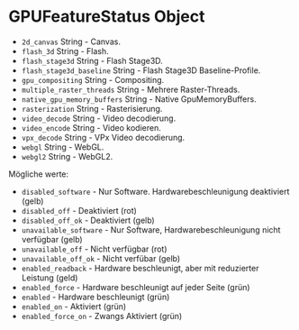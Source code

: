 # GPUFeatureStatus Object

* `2d_canvas` String - Canvas.
* `flash_3d` String - Flash.
* `flash_stage3d` String - Flash Stage3D.
* `flash_stage3d_baseline` String - Flash Stage3D Baseline-Profile.
* `gpu_compositing` String - Compositing.
* `multiple_raster_threads` String - Mehrere Raster-Threads.
* `native_gpu_memory_buffers` String - Native GpuMemoryBuffers.
* `rasterization` String - Rasterisierung.
* `video_decode` String - Video decodierung.
* `video_encode` String - Video kodieren.
* `vpx_decode` String - VPx Video decodierung.
* `webgl` String - WebGL.
* `webgl2` String - WebGL2.

Mögliche werte:

* `disabled_software` - Nur Software. Hardwarebeschleunigung deaktiviert (gelb)
* `disabled_off` - Deaktiviert (rot)
* `disabled_off_ok` - Deaktiviert (gelb)
* `unavailable_software` - Nur Software, Hardwarebeschleunigung nicht verfügbar (gelb)
* `unavailable_off` - Nicht verfügbar (rot)
* `unavailable_off_ok` - Nicht verfübar (gelb)
* `enabled_readback` - Hardware beschleunigt, aber mit reduzierter Leistung (geld)
* `enabled_force` - Hardware beschleunigt auf jeder Seite (grün)
* `enabled` - Hardware beschleunigt (grün)
* `enabled_on` - Aktiviert (grün)
* `enabled_force_on` - Zwangs Aktiviert (grün)